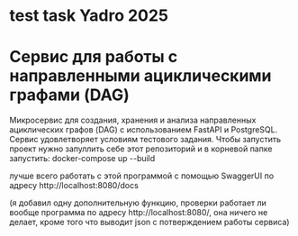 # test task Yadro 2025

# Сервис для работы с направленными ациклическими графами (DAG)

Микросервис для создания, хранения и анализа направленных ациклических графов (DAG) с использованием FastAPI и PostgreSQL.
Сервис удовлетворяет условиям тестового задания.
Чтобы запустить проект нужно запуллить себе этот репозиторий и в корневой папке запустить:
docker-compose up --build

лучше всего работать с этой программой с помощью SwaggerUI по адресу http://localhost:8080/docs

(я добавил одну дополнительную функцию, проверки работает ли вообще программа по адресу http://localhost:8080/, она ничего не делает, кроме того что выводит json с потверждением работы сервиса)
